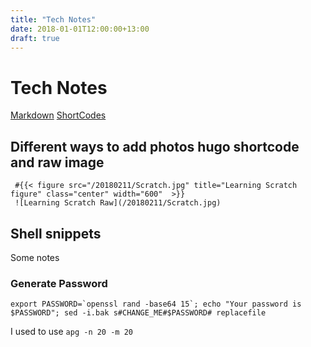 ```yaml
---
title: "Tech Notes"
date: 2018-01-01T12:00:00+13:00
draft: true
---
```

# Tech Notes
[Markdown](https://github.com/adam-p/markdown-here/wiki/Markdown-Cheatsheet)
[ShortCodes](https://gohugo.io/content-management/shortcodes/)

## Different ways to add photos hugo shortcode and raw image
```
 #{{< figure src="/20180211/Scratch.jpg" title="Learning Scratch figure" class="center" width="600"  >}}
 ![Learning Scratch Raw](/20180211/Scratch.jpg)
```

## Shell snippets
Some notes
 
### Generate Password
```
export PASSWORD=`openssl rand -base64 15`; echo "Your password is $PASSWORD"; sed -i.bak s#CHANGE_ME#$PASSWORD# replacefile
```
I used to use
 ```apg -n 20 -m 20```


